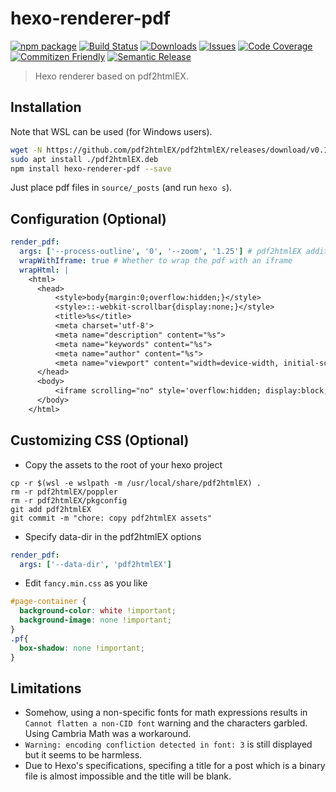 # hexo-renderer-pdf

[![npm package][npm-img]][npm-url]
[![Build Status][build-img]][build-url]
[![Downloads][downloads-img]][downloads-url]
[![Issues][issues-img]][issues-url]
[![Code Coverage][codecov-img]][codecov-url]
[![Commitizen Friendly][commitizen-img]][commitizen-url]
[![Semantic Release][semantic-release-img]][semantic-release-url]

> Hexo renderer based on pdf2htmlEX.

## Installation

Note that WSL can be used (for Windows users).

```bash
wget -N https://github.com/pdf2htmlEX/pdf2htmlEX/releases/download/v0.18.8.rc1/pdf2htmlEX-0.18.8.rc1-master-20200630-Ubuntu-bionic-x86_64.deb -O pdf2htmlEX.deb
sudo apt install ./pdf2htmlEX.deb
npm install hexo-renderer-pdf --save
```

Just place pdf files in `source/_posts` (and run `hexo s`).

## Configuration (Optional)

```yaml
render_pdf:
  args: ['--process-outline', '0', '--zoom', '1.25'] # pdf2htmlEX additional arguments
  wrapWithIframe: true # Whether to wrap the pdf with an iframe
  wrapHtml: |
    <html>
      <head>
          <style>body{margin:0;overflow:hidden;}</style>
          <style>::-webkit-scrollbar{display:none;}</style>
          <title>%s</title>
          <meta charset='utf-8'>
          <meta name="description" content="%s">
          <meta name="keywords" content="%s">
          <meta name="author" content="%s">
          <meta name="viewport" content="width=device-width, initial-scale=1.0">
      </head>
      <body>
          <iframe scrolling="no" style='overflow:hidden; display:block; border:none; height:100vh; width:100%;' srcdoc='%s'></iframe>
      </body>
    </html>
```

## Customizing CSS (Optional)

- Copy the assets to the root of your hexo project

```shell
cp -r $(wsl -e wslpath -m /usr/local/share/pdf2htmlEX) .       
rm -r pdf2htmlEX/poppler 
rm -r pdf2htmlEX/pkgconfig
git add pdf2htmlEX
git commit -m "chore: copy pdf2htmlEX assets"
```

- Specify data-dir in the pdf2htmlEX options

```yaml
render_pdf:
  args: ['--data-dir', 'pdf2htmlEX']
```

- Edit `fancy.min.css` as you like

```css
#page-container {
  background-color: white !important;
  background-image: none !important;
}
.pf{
  box-shadow: none !important;
}
```

## Limitations

- Somehow, using a non-specific fonts for math expressions results in `Cannot flatten a non-CID font` warning and the characters garbled. Using Cambria Math was a workaround.
- `Warning: encoding confliction detected in font: 3` is still displayed but it seems to be harmless.
- Due to Hexo's specifications, specifing a title for a post which is a binary file is almost impossible and the title will be blank.

[build-img]:https://github.com/34j/hexo-renderer-pdf/actions/workflows/release.yml/badge.svg
[build-url]:https://github.com/34j/hexo-renderer-pdf/actions/workflows/release.yml
[downloads-img]:https://img.shields.io/npm/dt/hexo-renderer-pdf
[downloads-url]:https://www.npmtrends.com/hexo-renderer-pdf
[npm-img]:https://img.shields.io/npm/v/hexo-renderer-pdf
[npm-url]:https://www.npmjs.com/package/hexo-renderer-pdf
[issues-img]:https://img.shields.io/github/issues/34j/hexo-renderer-pdf
[issues-url]:https://github.com/34j/hexo-renderer-pdf/issues
[codecov-img]:https://codecov.io/gh/34j/hexo-renderer-pdf/branch/main/graph/badge.svg
[codecov-url]:https://codecov.io/gh/34j/hexo-renderer-pdf
[semantic-release-img]:https://img.shields.io/badge/%20%20%F0%9F%93%A6%F0%9F%9A%80-semantic--release-e10079.svg
[semantic-release-url]:https://github.com/semantic-release/semantic-release
[commitizen-img]:https://img.shields.io/badge/commitizen-friendly-brightgreen.svg
[commitizen-url]:http://commitizen.github.io/cz-cli/
